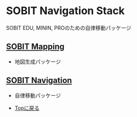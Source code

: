 # SOBIT Navigation Stack
SOBIT EDU, MININ, PROのための自律移動パッケージ  

## [SOBIT Mapping](/sobit_mapping)  
- 地図生成パッケージ

## [SOBIT Navigation](/sobit_navigation) 
- 自律移動パッケージ 


- [Topに戻る](https://gitlab.com/TeamSOBITS/sobit_navigation_stack#sobit-navigation-stack)
